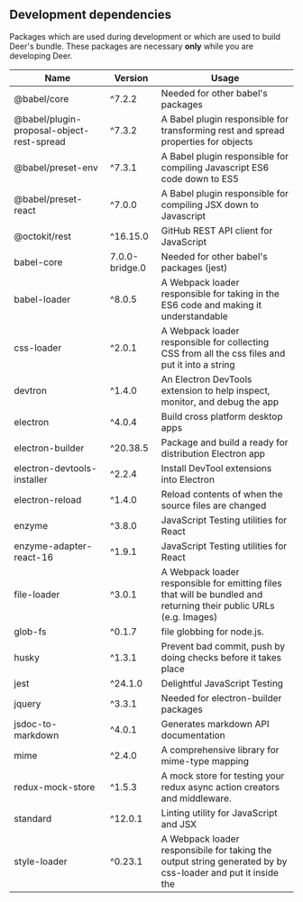 ## Development dependencies

Packages which are used during development or which are used to build Deer's bundle. These packages are necessary **only** while you are developing Deer.

|           Name          |  Version  |    Usage   |
| ----------------------- | --------- | ---------- |
| @babel/core             | ^7.2.2   | Needed for other babel's packages |
| @babel/plugin-proposal-object-rest-spread | ^7.3.2 | A Babel plugin responsible for transforming rest and spread properties for objects |
| @babel/preset-env       | ^7.3.1    | A Babel plugin responsible for compiling Javascript ES6 code down to ES5 |
| @babel/preset-react     | ^7.0.0    | A Babel plugin responsible for compiling JSX down to Javascript |
| @octokit/rest           | ^16.15.0  | GitHub REST API client for JavaScript |
| babel-core              | 7.0.0-bridge.0 | Needed for other babel's packages (jest) |
| babel-loader            | ^8.0.5    | A Webpack loader responsible for taking in the ES6 code and making it understandable |
| css-loader              | ^2.0.1    | A Webpack loader responsible for collecting CSS from all the css files and put it into a string |
| devtron                 | ^1.4.0    | An Electron DevTools extension to help inspect, monitor, and debug the app |
| electron                | ^4.0.4    | Build cross platform desktop apps |
| electron-builder        | ^20.38.5  | Package and build a ready for distribution Electron app |
| electron-devtools-installer | ^2.2.4 | Install DevTool extensions into Electron |
| electron-reload         | ^1.4.0    | Reload contents of when the source files are changed |
| enzyme                  | ^3.8.0    | JavaScript Testing utilities for React |
| enzyme-adapter-react-16 | ^1.9.1    | JavaScript Testing utilities for React |
| file-loader             | ^3.0.1    | A Webpack loader responsible for emitting files that will be bundled and returning their public URLs (e.g. Images) |
| glob-fs                 | ^0.1.7    | file globbing for node.js. |
| husky                   | ^1.3.1    | Prevent bad commit, push by doing checks before it takes place |
| jest                    | ^24.1.0   | Delightful JavaScript Testing |
| jquery                  | ^3.3.1    | Needed for electron-builder packages |
| jsdoc-to-markdown       | ^4.0.1    | Generates markdown API documentation |
| mime                    | ^2.4.0    | A comprehensive library for mime-type mapping |
| redux-mock-store        | ^1.5.3    | A mock store for testing your redux async action creators and middleware. |
| standard                | ^12.0.1   | Linting utility for JavaScript and JSX |
| style-loader            | ^0.23.1   | A Webpack loader responsibile for taking the output string generated by by css-loader and put it inside the <style> tags |
| webpack                 | ^4.29.3   | A module bundler for JavaScript files |
| webpack-cli             | ^3.2.3    | Required by webpack |
| webpack-dev-server      | ^3.1.14   | Provides live reloading for development |
| webpack-merge           | ^4.2.1    | Provides a merge function that concatenates arrays and merges objects creating a new object |


## Production dependencies

Packages which are required at runtime. These packages are essential for Deer to work
Those are dependencies that are essential for software to work.

|          Name         |    Version    |    Usage   |
| --------------------- | ------------- | ---------- |
| @material-ui/core     | ^3.9.2        | A front-end framework |
| @material-ui/icons    | ^3.0.2        |  Material Design Svg Icons converted to Material-UI React components |
| electron-is-dev       | ^1.0.1        | Check if Electron is running in development |
| electron-log          | ^3.0.1        | A multi-transport async logging library |
| electron-store        | ^2.0.0        | Save and load user preferences |
| electron-window-state | ^5.0.3        | Store and restore window sizes and positions |
| i18next               | ^15.0.1       | internationalization framework |
| jss                   | ^9.8.7        | A lib for generating Style Sheets with JavaScript. |
| jss-rtl               | ^0.2.3        | Enables right-to-left support by flipping every rule |
| pouchdb-browser       | ^7.0.0        | A pocket-sized database. |
| prop-types            | ^15.7.1       | A Runtime type checking for React props |
| react                 | ^16.8.1       | A JavaScript library for building user interfaces |
| react-custom-scrollbars | ^4.2.1      | React scrollbars component |
| react-dom             | ^16.8.1       | React package for working with the DOM |
| react-i18next         | ^10.0.4       | Internationalization for react |
| react-jss             | ^8.6.1        | JSS integration with React |
| react-quill           | ^1.3.3        | The Quill rich-text editor as a React component |
| react-redux           | ^6.0.0        | React bindings for Redux |
| react-router-dom      | ^4.3.1        | A DOM bindings for React Router |
| redux                 | ^4.0.1        | A predictable state container for JavaScript apps |
| redux-actions         | ^2.6.4        | Helpers for both handling and creating actions |
| redux-thunk           | ^2.3.0        | A Redux middleware allows writing asynchronous actions |
| uuid                  | ^3.3.2        | RFC4122 (v1, v4, and v5) UUIDs |

## References

[package.json: Specifics of npm's package.json handling](https://docs.npmjs.com/files/package.json)

[Rest and spread properties](https://babeljs.io/docs/en/babel-plugin-transform-object-rest-spread/)
